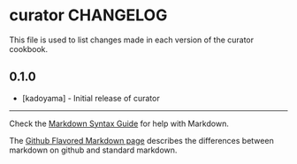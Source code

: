 curator CHANGELOG
=================

This file is used to list changes made in each version of the curator cookbook.

0.1.0
-----
- [kadoyama] - Initial release of curator

- - -
Check the [Markdown Syntax Guide](http://daringfireball.net/projects/markdown/syntax) for help with Markdown.

The [Github Flavored Markdown page](http://github.github.com/github-flavored-markdown/) describes the differences between markdown on github and standard markdown.

